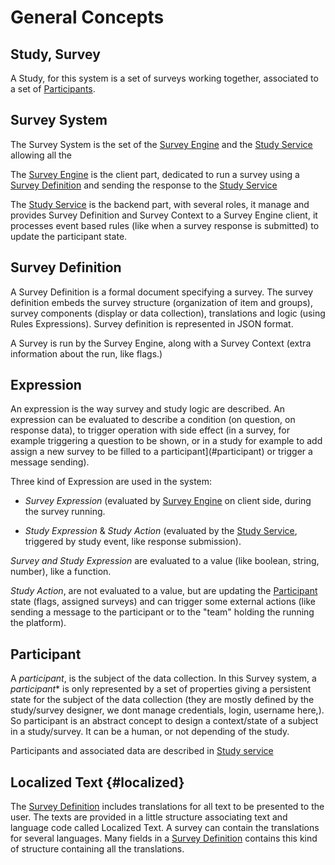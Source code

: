 # General Concepts

## Study, Survey

A Study, for this system is a set of surveys working together, associated to a set of [Participants](#participant).

## Survey System

The Survey System is the set of the [Survey Engine](../survey-engine) and the [Study Service](../study-service) allowing all the 

The [Survey Engine](../survey-engine) is the client part, dedicated to run a survey using a [Survey Definition](#survey-definition) and sending the response to the [Study Service](../study-service)

The [Study Service](../study-service) is the backend part, with several roles, it manage and provides Survey Definition and Survey Context to a Survey Engine client, it processes event based rules (like when a survey response is submitted) to update the participant state.

## Survey Definition

A Survey Definition is a formal document specifying a survey. The survey definition embeds the survey structure (organization of item and groups), survey components (display or data collection), translations and logic (using Rules Expressions).
Survey definition is represented in JSON format.

A Survey is run by the Survey Engine, along with a Survey Context (extra information about the run, like flags.)

## Expression

An expression is the way survey and study logic are described. An expression can be evaluated to describe a condition (on question, on response data), to trigger operation with side effect (in a survey, for example triggering a question to be shown, or in a study for example to add assign a new survey to be filled to a participant](#participant) or trigger a message sending).

Three kind of Expression are used in the system:

- *Survey Expression* (evaluated by [Survey Engine](../survey-engine) on client side, during the survey running.
   
- *Study Expression* & *Study Action* (evaluated by the [Study Service](../study-service), triggered by study event, like response submission).

*Survey and Study Expression* are evaluated to a value (like boolean, string, number), like a function.

*Study Action*, are not evaluated to a value, but are updating the [Participant](#participant) state (flags, assigned surveys) and can trigger some external actions (like sending a message to the participant or to the "team" holding the running the platform).

## Participant

A *participant*, is the subject of the data collection. In this Survey system, a *participant** is only represented by a set of properties giving a persistent state for the subject of the data collection (they are mostly defined by the study/survey designer, we dont manage credentials, login, username here,). So participant is an abstract concept to design a context/state of a subject in a study/survey. It can be a human, or not depending of the study.

Participants and associated data are described in [Study service](../study-service/participants)

## Localized Text {#localized}

The [Survey Definition](#survey-definition) includes translations for all text to be presented to the user.
The texts are provided in a little structure associating text and language code called Localized Text. A survey can contain the translations for several languages.
Many fields in a [Survey Definition](#survey-definition) contains this kind of structure containing all the translations.